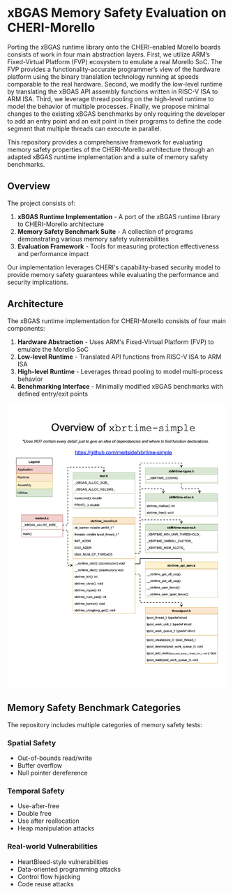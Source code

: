 # xBGAS Memory Safety Evaluation on CHERI-Morello

Porting the xBGAS runtime library onto the CHERI-enabled Morello boards consists of work in four main abstraction layers. 
First, we utilize ARM’s Fixed-Virtual Platform (FVP) ecosystem to emulate a real Morello SoC. 
The FVP provides a functionality-accurate programmer’s view of the hardware platform using the binary translation technology running at speeds comparable to the real hardware. 
Second, we modify the low-level runtime by translating the xBGAS API assembly functions written in RISC-V ISA to ARM ISA. 
Third, we leverage thread pooling on the high-level runtime to model the behavior of multiple processes. 
Finally, we propose minimal changes to the existing xBGAS benchmarks by only requiring the developer to add an entry point and an exit point in their programs to define the code segment that multiple threads can execute in parallel.

This repository provides a comprehensive framework for evaluating memory safety properties of the CHERI-Morello architecture through an adapted xBGAS runtime implementation and a suite of memory safety benchmarks.

## Overview

The project consists of:
1. **xBGAS Runtime Implementation** - A port of the xBGAS runtime library to CHERI-Morello architecture
2. **Memory Safety Benchmark Suite** - A collection of programs demonstrating various memory safety vulnerabilities
3. **Evaluation Framework** - Tools for measuring protection effectiveness and performance impact

Our implementation leverages CHERI's capability-based security model to provide memory safety guarantees while evaluating the performance and security implications.

## Architecture

The xBGAS runtime implementation for CHERI-Morello consists of four main components:

1. **Hardware Abstraction** - Uses ARM's Fixed-Virtual Platform (FVP) to emulate the Morello SoC
2. **Low-level Runtime** - Translated API functions from RISC-V ISA to ARM ISA
3. **High-level Runtime** - Leverages thread pooling to model multi-process behavior
4. **Benchmarking Interface** - Minimally modified xBGAS benchmarks with defined entry/exit points

<img width="742" alt="xbrtime-simple-overview-uml" src="https://github.com/mertside/xbrtime-simple/blob/main/docs/xbrtime-simple-overview-uml.png">

## Memory Safety Benchmark Categories

The repository includes multiple categories of memory safety tests:

### Spatial Safety
- Out-of-bounds read/write
- Buffer overflow
- Null pointer dereference

### Temporal Safety
- Use-after-free
- Double free
- Use after reallocation
- Heap manipulation attacks

### Real-world Vulnerabilities
- HeartBleed-style vulnerabilities
- Data-oriented programming attacks
- Control flow hijacking
- Code reuse attacks

